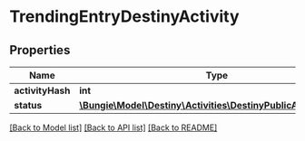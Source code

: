 # TrendingEntryDestinyActivity

## Properties
Name | Type | Description | Notes
------------ | ------------- | ------------- | -------------
**activityHash** | **int** |  | [optional] 
**status** | [**\Bungie\Model\Destiny\Activities\DestinyPublicActivityStatus**](DestinyPublicActivityStatus.md) |  | [optional] 

[[Back to Model list]](../README.md#documentation-for-models) [[Back to API list]](../README.md#documentation-for-api-endpoints) [[Back to README]](../README.md)


